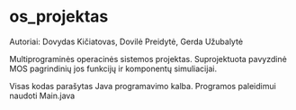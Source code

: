 # os_projektas

Autoriai: Dovydas Kičiatovas, Dovilė Preidytė, Gerda Užubalytė

Multiprograminės operacinės sistemos projektas. 
Suprojektuota pavyzdinė MOS pagrindinių jos funkcijų ir komponentų simuliacijai.

Visas kodas parašytas Java programavimo kalba. Programos paleidimui naudoti Main.java
